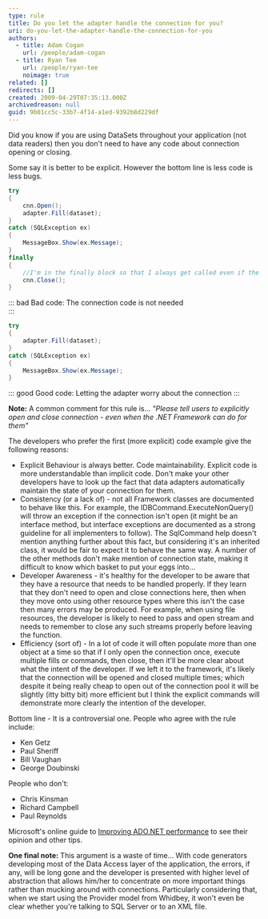 ```yaml
---
type: rule
title: Do you let the adapter handle the connection for you?
uri: do-you-let-the-adapter-handle-the-connection-for-you
authors:
  - title: Adam Cogan
    url: /people/adam-cogan
  - title: Ryan Tee
    url: /people/ryan-tee
    noimage: true
related: []
redirects: []
created: 2009-04-29T07:35:13.000Z
archivedreason: null
guid: 9b01cc5c-33b7-4f14-a1ed-9392b8d229df
---
```


Did you know if you are using DataSets throughout your application (not data readers) then you don't need to have any code about connection opening or closing.

Some say it is better to be explicit. However the bottom line is less code is less bugs.

<!--endintro-->

```cs
try
{
    cnn.Open();
    adapter.Fill(dataset);
}
catch (SQLException ex)
{
    MessageBox.Show(ex.Message);
}
finally
{
    //I'm in the finally block so that I always get called even if the fill fails.
    cnn.Close();
}
```
::: bad
Bad code: The connection code is not needed            
:::

```cs
try
{
    adapter.Fill(dataset);
}
catch (SQLException ex)
{
    MessageBox.Show(ex.Message);
}
```
::: good
Good code: Letting the adapter worry about the connection
:::

**Note:** A common comment for this rule is... _"Please tell users to explicitly open and close connection - even when the .NET Framework can do for them"_

The developers who prefer the first (more explicit) code example give the following reasons:

* Explicit Behaviour is always better. Code maintainability. Explicit code is more understandable than implicit code. Don't make your other developers have to look up the fact that data adapters automatically maintain the state of your connection for them.
* Consistency (or a lack of) - not all Framework classes are documented to behave like this. For example, the IDBCommand.ExecuteNonQuery() will throw an exception if the connection isn't open (it might be an interface method, but interface exceptions are documented as a strong guideline for all implementers to follow). The SqlCommand help doesn't mention anything further about this fact, but considering it's an inherited class, it would be fair to expect it to behave the same way. A number of the other methods don't make mention of connection state, making it difficult to know which basket to put your eggs into...
* Developer Awareness - it's healthy for the developer to be aware that they have a resource that needs to be handled properly. If they learn that they don't need to open and close connections here, then when they move onto using other resource types where this isn't the case then many errors may be produced. For example, when using file resources, the developer is likely to need to pass and open stream and needs to remember to close any such streams properly before leaving the function.
* Efficiency (sort of) - In a lot of code it will often populate more than one object at a time so that if I only open the connection once, execute multiple fills or commands, then close, then it'll be more clear about what the intent of the developer. If we left it to the framework, it's likely that the connection will be opened and closed multiple times; which despite it being really cheap to open out of the connection pool it will be slightly (itty bitty bit) more efficient but I think the explicit commands will demonstrate more clearly the intention of the developer.

Bottom line - It is a controversial one. People who agree with the rule include:

* Ken Getz
* Paul Sheriff
* Bill Vaughan
* George Doubinski

People who don't:

* Chris Kinsman
* Richard Campbell
* Paul Reynolds

Microsoft's online guide to [Improving ADO.NET performance](http&#58;//www.ssw.com.au/ssw/Redirect/MSDN_ADO.htm) to see their opinion and other tips.

**One final note:** This argument is a waste of time... With code generators developing most of the Data Access layer of the application, the errors, if any, will be long gone and the developer is presented with higher level of abstraction that allows him/her to concentrate on more important things rather than mucking around with connections. Particularly considering that, when we start using the Provider model from Whidbey, it won't even be clear whether you're talking to SQL Server or to an XML file.

